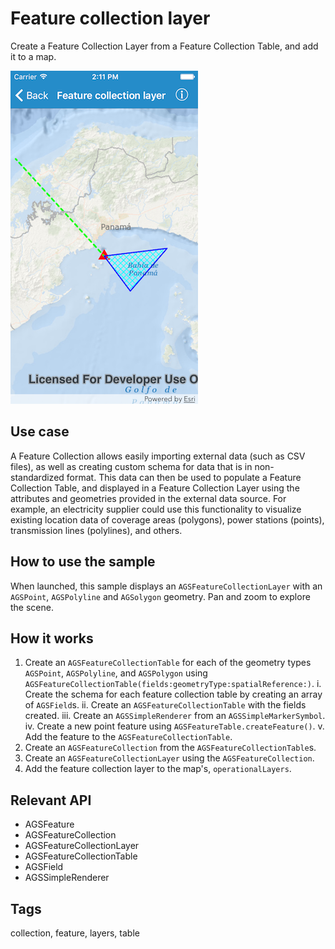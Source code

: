 # Feature collection layer

Create a Feature Collection Layer from a Feature Collection Table, and add it to a map.

![Feature collection layer](feature-collection-layer.png)

## Use case

A Feature Collection allows easily importing external data (such as CSV files), as well as creating custom schema for data that is in non-standardized format. This data can then be used to populate a Feature Collection Table, and displayed in a Feature Collection Layer using the attributes and geometries provided in the external data source. For example, an electricity supplier could use this functionality to visualize existing location data of coverage areas (polygons), power stations (points), transmission lines (polylines), and others.

## How to use the sample

When launched, this sample displays an `AGSFeatureCollectionLayer` with an `AGSPoint`, `AGSPolyline` and `AGSolygon` geometry. Pan and zoom to explore the scene.

## How it works

1. Create an `AGSFeatureCollectionTable` for each of the geometry types `AGSPoint`, `AGSPolyline`, and `AGSPolygon` using `AGSFeatureCollectionTable(fields:geometryType:spatialReference:)`.
    i. Create the schema for each feature collection table by creating an array of `AGSField`s.
    ii. Create an `AGSFeatureCollectionTable` with the fields created.
    iii. Create an `AGSSimpleRenderer` from an `AGSSimpleMarkerSymbol`.
    iv. Create a new point feature using `AGSFeatureTable.createFeature()`.
    v. Add the feature to the `AGSFeatureCollectionTable`.
2. Create an `AGSFeatureCollection` from the `AGSFeatureCollectionTable`s.
3. Create an `AGSFeatureCollectionLayer` using the  `AGSFeatureCollection`.
4. Add the feature collection layer to the map's, `operationalLayers`.

## Relevant API

* AGSFeature
* AGSFeatureCollection
* AGSFeatureCollectionLayer
* AGSFeatureCollectionTable
* AGSField
* AGSSimpleRenderer

## Tags

collection, feature, layers, table
